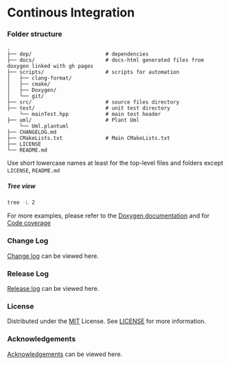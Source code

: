 # Continous Integration

### Folder structure
    .
    ├── dep/                        # dependencies
    ├── docs/                       # docs-html generated files from doxygen linked with gh pages
    ├── scripts/                    # scripts for automation
    │   ├── clang-format/
    │   ├── cmake/
    │   ├── Doxygen/
    │   └── git/
    ├── src/                        # source files directory
    ├── test/                       # unit test directory
        └── mainTest.hpp            # main test header
    ├── uml/                        # Plant Uml
        └── Uml.plantuml
    ├── CHANGELOG.md 
    ├── CMakeLists.txt              # Main CMakeLists.txt
    ├── LICENSE         
    └── README.md   
Use short lowercase names at least for the top-level files and folders except `LICENSE`, `README.md`

##### Tree view
```bash
tree -L 2
```
For more examples, please refer to the [Doxygen documentation](https://neeraj2k18.github.io/ContinousIntegration/docs/doxygen-html/index.html) and for [Code coverage](https://neeraj2k18.github.io/ContinousIntegration/docs/gcov-html/index.html) 

<!--Change and Release Log -->
### Change Log
[Change log](docs/CHANGELOG.md) can be viewed here.

### Release Log
[Release log](https://github.com/Neeraj2K18/ContinousIntegration/releases) can be viewed here.

<!-- LICENSE -->
### License
Distributed under the [MIT](https://choosealicense.com/licenses/mit/) License. See [LICENSE](LICENSE) for more information.

<!--Acknowledgements -->
### Acknowledgements
[Acknowledgements](docs/ACKNOWLEDGEMENTS.md) can be viewed here.